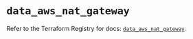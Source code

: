 # `data_aws_nat_gateway`

Refer to the Terraform Registry for docs: [`data_aws_nat_gateway`](https://registry.terraform.io/providers/hashicorp/aws/6.12.0/docs/data-sources/nat_gateway).
